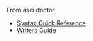 From asciidoctor

- [Syntax Quick Reference](https://asciidoctor.org/docs/asciidoc-syntax-quick-reference/)
- [Writers Guide](https://asciidoctor.org/docs/asciidoc-writers-guide/)

